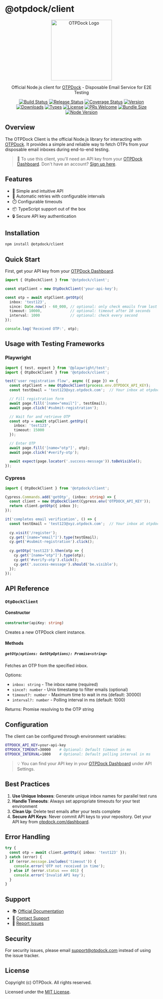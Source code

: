 # @otpdock/client

<p align="center">
  <img src="https://otpdock.com/logo.png" alt="OTPDock Logo" width="200"/>
</p>

<p align="center">
  Official Node.js client for <a href="https://otpdock.com">OTPDock</a> - Disposable Email Service for E2E Testing
</p>

<p align="center">
  <a href="https://github.com/otpdock/node-client/actions"><img src="https://github.com/otpdock/node-client/workflows/Test/badge.svg" alt="Build Status"></a>
  <a href="https://github.com/otpdock/node-client/actions/workflows/release.yml"><img src="https://github.com/otpdock/node-client/workflows/Release/badge.svg" alt="Release Status"></a>
  <a href="https://codecov.io/gh/otpdock/node-client"><img src="https://codecov.io/gh/otpdock/node-client/branch/main/graph/badge.svg" alt="Coverage Status"></a>
  <a href="https://www.npmjs.com/package/@otpdock/client"><img src="https://img.shields.io/npm/v/@otpdock/client.svg" alt="Version"></a>
  <a href="https://www.npmjs.com/package/@otpdock/client"><img src="https://img.shields.io/npm/dm/@otpdock/client.svg" alt="Downloads"></a>
  <a href="https://www.npmjs.com/package/@otpdock/client"><img src="https://img.shields.io/npm/types/@otpdock/client.svg" alt="Types"></a>
  <a href="https://github.com/otpdock/node-client/blob/main/LICENSE"><img src="https://img.shields.io/npm/l/@otpdock/client.svg" alt="License"></a>
  <a href="https://github.com/otpdock/node-client/pulls"><img src="https://img.shields.io/badge/PRs-welcome-brightgreen.svg" alt="PRs Welcome"></a>
  <a href="https://bundlephobia.com/result?p=@otpdock/client"><img src="https://img.shields.io/bundlephobia/minzip/@otpdock/client.svg" alt="Bundle Size"></a>
  <a href="https://www.npmjs.com/package/@otpdock/client"><img src="https://img.shields.io/node/v/@otpdock/client.svg" alt="Node Version"></a>
</p>

## Overview

The OTPDock Client is the official Node.js library for interacting with [OTPDock](https://otpdock.com). It provides a simple and reliable way to fetch OTPs from your disposable email inboxes during end-to-end testing.

> 🔑 To use this client, you'll need an API key from your [OTPDock Dashboard](https://otpdock.com/dashboard). Don't have an account? [Sign up here](https://otpdock.com/signup).

## Features

- 🚀 Simple and intuitive API
- 🔄 Automatic retries with configurable intervals
- ⏱️ Configurable timeouts
- 📦 TypeScript support out of the box
- 🔒 Secure API key authentication

## Installation

```bash
npm install @otpdock/client
```

## Quick Start

First, get your API key from your [OTPDock Dashboard](https://otpdock.com/dashboard).

```typescript
import { OtpDockClient } from '@otpdock/client';

const otpClient = new OtpDockClient('your-api-key');

const otp = await otpClient.getOtp({
  inbox: 'test123',
  since: Date.now() - 60_000, // optional: only check emails from last minute
  timeout: 10000,             // optional: timeout after 10 seconds
  interval: 1000              // optional: check every second
});

console.log('Received OTP:', otp);
```

## Usage with Testing Frameworks

### Playwright

```typescript
import { test, expect } from '@playwright/test';
import { OtpDockClient } from '@otpdock/client';

test('user registration flow', async ({ page }) => {
  const otpClient = new OtpDockClient(process.env.OTPDOCK_API_KEY);
  const testEmail = 'test123@xyz.otpdock.com';  // Your inbox at otpdock.com

  // Fill registration form
  await page.fill('[name="email"]', testEmail);
  await page.click('#submit-registration');

  // Wait for and retrieve OTP
  const otp = await otpClient.getOtp({
    inbox: 'test123',
    timeout: 15000
  });

  // Enter OTP
  await page.fill('[name="otp"]', otp);
  await page.click('#verify-otp');

  await expect(page.locator('.success-message')).toBeVisible();
});
```

### Cypress

```typescript
import { OtpDockClient } from '@otpdock/client';

Cypress.Commands.add('getOtp', (inbox: string) => {
  const client = new OtpDockClient(Cypress.env('OTPDOCK_API_KEY'));
  return client.getOtp({ inbox });
});

it('completes email verification', () => {
  const testEmail = 'test123@xyz.otpdock.com';  // Your inbox at otpdock.com
  
  cy.visit('/register');
  cy.get('[name="email"]').type(testEmail);
  cy.get('#submit-registration').click();
  
  cy.getOtp('test123').then(otp => {
    cy.get('[name="otp"]').type(otp);
    cy.get('#verify-otp').click();
    cy.get('.success-message').should('be.visible');
  });
});
```

## API Reference

### `OtpDockClient`

#### Constructor

```typescript
constructor(apiKey: string)
```

Creates a new OTPDock client instance.

#### Methods

##### `getOtp(options: GetOtpOptions): Promise<string>`

Fetches an OTP from the specified inbox.

Options:
- `inbox: string` - The inbox name (required)
- `since?: number` - Unix timestamp to filter emails (optional)
- `timeout?: number` - Maximum time to wait in ms (default: 30000)
- `interval?: number` - Polling interval in ms (default: 1000)

Returns: Promise resolving to the OTP string

## Configuration

The client can be configured through environment variables:

```bash
OTPDOCK_API_KEY=your-api-key
OTPDOCK_TIMEOUT=30000    # Optional: Default timeout in ms
OTPDOCK_INTERVAL=1000    # Optional: Default polling interval in ms
```

> 💡 You can find your API key in your [OTPDock Dashboard](https://otpdock.com/dashboard) under API Settings.

## Best Practices

1. **Use Unique Inboxes**: Generate unique inbox names for parallel test runs
2. **Handle Timeouts**: Always set appropriate timeouts for your test environment
3. **Clean Up**: Delete test emails after your tests complete
4. **Secure API Keys**: Never commit API keys to your repository. Get your API key from [otpdock.com/dashboard](https://otpdock.com/dashboard).

## Error Handling

```typescript
try {
  const otp = await client.getOtp({ inbox: 'test123' });
} catch (error) {
  if (error.message.includes('timeout')) {
    console.error('OTP not received in time');
  } else if (error.status === 401) {
    console.error('Invalid API key');
  }
}
```

## Support

- 📚 [Official Documentation](https://docs.otpdock.com)
- 💬 [Contact Support](https://otpdock.com/support)
- 🐛 [Report Issues](https://github.com/otpdock/node-client/issues)

## Security

For security issues, please email support@otpdock.com instead of using the issue tracker.

## License

Copyright (c) OTPDock. All rights reserved.

Licensed under the [MIT License](./LICENSE).

